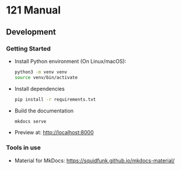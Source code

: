 # 121 Manual

## Development

### Getting Started

- Install Python environment (On Linux/macOS):

  ```sh
  python3 -m venv venv
  source venv/bin/activate
  ```


- Install dependencies

  ```sh
  pip install -r requirements.txt
  ```

- Build the documentation

  ```sh
  mkdocs serve
  ```

- Preview at: <http://localhost:8000>

### Tools in use

- Material for MkDocs: <https://squidfunk.github.io/mkdocs-material/>

